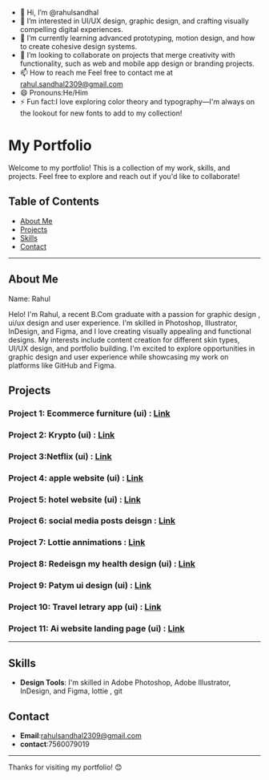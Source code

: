 - 👋 Hi, I’m @rahulsandhal
- 👀 I’m interested in UI/UX design, graphic design, and crafting visually compelling digital experiences.
- 🌱 I’m currently learning advanced prototyping, motion design, and how to create cohesive design systems.
- 💞️ I’m looking to collaborate on projects that merge creativity with functionality, such as web and mobile app design or branding projects.
- 📫 How to reach me Feel free to contact me at rahul.sandhal2309@gmail.com
- 😄 Pronouns:He/Him
- ⚡ Fun fact:I love exploring color theory and typography—I'm always on the lookout for new fonts to add to my collection!


# My Portfolio

Welcome to my portfolio! This is a collection of my work, skills, and projects. Feel free to explore and reach out if you'd like to collaborate!

## Table of Contents
- [About Me](#about-me)
- [Projects](#projects)
- [Skills](#skills)
- [Contact](#contact)

---

## About Me

Name: Rahul

Helo! I'm Rahul, a recent B.Com graduate with a passion for graphic design , ui/ux design and user experience. I'm skilled in Photoshop, Illustrator, InDesign, and Figma, and I love creating visually appealing and functional designs. My interests include content creation for different skin types, UI/UX design, and portfolio building. I'm excited to explore opportunities in graphic design and user experience while showcasing my work on platforms like GitHub and Figma. 

## Projects

### Project 1: Ecommerce furniture (ui)   :  [Link](https://github.com/rahulsandhal/Ecommerce-furnutire)


### Project 2: Krypto  (ui)                :  [Link ](https://github.com/rahulsandhal/krypto)


### Project 3:Netflix (ui)                 :  [Link](https://github.com/rahulsandhal/Netflix-redesign)


### Project 4: apple website (ui)          :  [Link ](https://github.com/rahulsandhal/apple-website)


### Project 5: hotel website  (ui)         :  [Link ](https://github.com/rahulsandhal/Hotel-website)


### Project 6: social media posts deisgn         :  [Link ](https://github.com/rahulsandhal/instagram-posts-design)


### Project 7: Lottie annimations         :  [Link ](https://github.com/rahulsandhal/lottie-files)


### Project 8: Redeisgn my health design  (ui)       :  [Link ](https://github.com/rahulsandhal/redesign-my-health-ui)


### Project 9: Patym ui design  (ui)       :  [Link ](https://github.com/rahulsandhal/Paytm-ui-design)


### Project 10: Travel letrary app  (ui)     :  [Link ](https://github.com/rahulsandhal/Travel-Itinerary-App)


### Project 11: Ai website landing page  (ui)     :  [Link ](https://github.com/rahulsandhal/Ai-website-landing-page)

---

## Skills


- **Design Tools**: I'm skilled in Adobe Photoshop, Adobe Illustrator, InDesign, and Figma, lottie , git 

## Contact

- **Email**:rahulsandhal2309@gmail.com
- **contact**:7560079019

---

Thanks for visiting my portfolio! 😊


<!---
rahulsandhal/rahulsandhal is a ✨ special ✨ repository because its `README.md` (this file) appears on your GitHub profile.
You can click the Preview link to take a look at your changes.
--->
